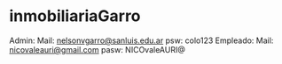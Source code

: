 # inmobiliariaGarro
Admin:
    Mail: nelsonvgarro@sanluis.edu.ar
    psw: colo123
Empleado:
    Mail: nicovaleauri@gmail.com
    pasw: NICOvaleAURI@